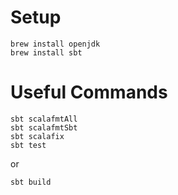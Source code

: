 # Setup

```shell
brew install openjdk
brew install sbt
```

# Useful Commands

```shell
sbt scalafmtAll
sbt scalafmtSbt
sbt scalafix
sbt test
```

or

```shell
sbt build
```

